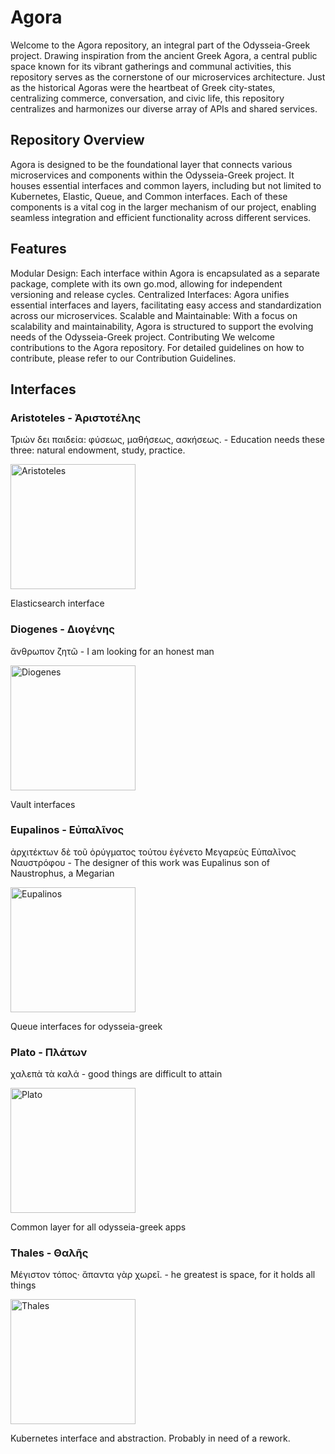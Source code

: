 # Agora

Welcome to the Agora repository, an integral part of the Odysseia-Greek project. Drawing inspiration from the ancient Greek Agora, a central public space known for its vibrant gatherings and communal activities, this repository serves as the cornerstone of our microservices architecture. Just as the historical Agoras were the heartbeat of Greek city-states, centralizing commerce, conversation, and civic life, this repository centralizes and harmonizes our diverse array of APIs and shared services.

## Repository Overview
Agora is designed to be the foundational layer that connects various microservices and components within the Odysseia-Greek project. It houses essential interfaces and common layers, including but not limited to Kubernetes, Elastic, Queue, and Common interfaces. Each of these components is a vital cog in the larger mechanism of our project, enabling seamless integration and efficient functionality across different services.

## Features
Modular Design: Each interface within Agora is encapsulated as a separate package, complete with its own go.mod, allowing for independent versioning and release cycles.
Centralized Interfaces: Agora unifies essential interfaces and layers, facilitating easy access and standardization across our microservices.
Scalable and Maintainable: With a focus on scalability and maintainability, Agora is structured to support the evolving needs of the Odysseia-Greek project.
Contributing
We welcome contributions to the Agora repository. For detailed guidelines on how to contribute, please refer to our Contribution Guidelines.


## Interfaces

### Aristoteles - Ἀριστοτέλης

Τριών δει παιδεία: φύσεως, μαθήσεως, ασκήσεως. - Education needs these three: natural endowment, study, practice.

<img src="https://upload.wikimedia.org/wikipedia/commons/9/98/Sanzio_01_Plato_Aristotle.jpg" alt="Aristoteles" width="200"/>

Elasticsearch interface

### Diogenes - Διογένης

ἄνθρωπον ζητῶ - I am looking for an honest man

<img src="https://upload.wikimedia.org/wikipedia/commons/b/b1/Jean-L%C3%A9on_G%C3%A9r%C3%B4me_-_Diogenes_-_Walters_37131.jpg" alt="Diogenes" width="200"/>

Vault interfaces

### Eupalinos - Εὐπαλῖνος

ἀρχιτέκτων δὲ τοῦ ὀρύγματος τούτου ἐγένετο Μεγαρεὺς Εὐπαλῖνος Ναυστρόφου - The designer of this work was Eupalinus son of Naustrophus, a Megarian

<img src="https://images.squarespace-cdn.com/content/v1/57125c2c2b8dde54a34b537f/1549538816053-4XZ4KPKNX30SRC0HEGE9/a09bb315a34174f55cbe532aa2cbe715.jpg" alt="Eupalinos" width="200"/>

Queue interfaces for odysseia-greek

### Plato - Πλάτων

χαλεπὰ τὰ καλά - good things are difficult to attain

<img src="https://upload.wikimedia.org/wikipedia/commons/4/4a/Platon.png" alt="Plato" width="200"/>

Common layer for all odysseia-greek apps

### Thales - Θαλῆς

Μέγιστον τόπος· ἄπαντα γὰρ χωρεῖ. - he greatest is space, for it holds all things


<img src="https://upload.wikimedia.org/wikipedia/commons/c/c6/Illustrerad_Verldshistoria_band_I_Ill_107.jpg" alt="Thales" width="200"/>

Kubernetes interface and abstraction. Probably in need of a rework.
